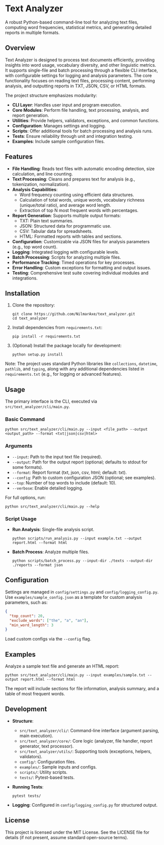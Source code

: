 # Text Analyzer

A robust Python-based command-line tool for analyzing text files, computing word frequencies, statistical metrics, and generating detailed reports in multiple formats.

## Overview

Text Analyzer is designed to process text documents efficiently, providing insights into word usage, vocabulary diversity, and other linguistic metrics. It supports single-file and batch processing through a flexible CLI interface, with configurable settings for logging and analysis parameters. The core functionality focuses on reading text files, processing content, performing analysis, and outputting reports in TXT, JSON, CSV, or HTML formats.

The project structure emphasizes modularity:
- **CLI Layer**: Handles user input and program execution.
- **Core Modules**: Perform file handling, text processing, analysis, and report generation.
- **Utilities**: Provide helpers, validators, exceptions, and common functions.
- **Configuration**: Manages settings and logging.
- **Scripts**: Offer additional tools for batch processing and analysis runs.
- **Tests**: Ensure reliability through unit and integration testing.
- **Examples**: Include sample configuration files.

## Features

- **File Handling**: Reads text files with automatic encoding detection, size calculation, and line counting.
- **Text Processing**: Cleans and prepares text for analysis (e.g., tokenization, normalization).
- **Analysis Capabilities**:
  - Word frequency counting using efficient data structures.
  - Calculation of total words, unique words, vocabulary richness (unique/total ratio), and average word length.
  - Extraction of top N most frequent words with percentages.
- **Report Generation**: Supports multiple output formats:
  - TXT: Plain text summaries.
  - JSON: Structured data for programmatic use.
  - CSV: Tabular data for spreadsheets.
  - HTML: Formatted reports with tables and sections.
- **Configuration**: Customizable via JSON files for analysis parameters (e.g., top word count).
- **Logging**: Integrated logging with configurable levels.
- **Batch Processing**: Scripts for analyzing multiple files.
- **Performance Tracking**: Timed operations for key processes.
- **Error Handling**: Custom exceptions for formatting and output issues.
- **Testing**: Comprehensive test suite covering individual modules and integrations.

## Installation

1. Clone the repository:
   ```
   git clone https://github.com/NilmarAxe/text_analyzer.git
   cd text_analyzer
   ```

2. Install dependencies from `requirements.txt`:
   ```
   pip install -r requirements.txt
   ```

3. (Optional) Install the package locally for development:
   ```
   python setup.py install
   ```

Note: The project uses standard Python libraries like `collections`, `datetime`, `pathlib`, and `typing`, along with any additional dependencies listed in `requirements.txt` (e.g., for logging or advanced features).

## Usage

The primary interface is the CLI, executed via `src/text_analyzer/cli/main.py`.

### Basic Command
```
python src/text_analyzer/cli/main.py --input <file_path> --output <output_path> --format <txt|json|csv|html>
```

### Arguments
- `--input`: Path to the input text file (required).
- `--output`: Path for the output report (optional; defaults to stdout for some formats).
- `--format`: Report format (txt, json, csv, html; default: txt).
- `--config`: Path to custom configuration JSON (optional; see examples).
- `--top`: Number of top words to include (default: 10).
- `--verbose`: Enable detailed logging.

For full options, run:
```
python src/text_analyzer/cli/main.py --help
```

### Script Usage
- **Run Analysis**: Single-file analysis script.
  ```
  python scripts/run_analysis.py --input example.txt --output report.html --format html
  ```
- **Batch Process**: Analyze multiple files.
  ```
  python scripts/batch_process.py --input-dir ./texts --output-dir ./reports --format json
  ```

## Configuration

Settings are managed in `config/settings.py` and `config/logging_config.py`. Use `examples/sample_config.json` as a template for custom analysis parameters, such as:
```json
{
  "top_count": 20,
  "exclude_words": ["the", "a", "an"],
  "min_word_length": 3
}
```

Load custom configs via the `--config` flag.

## Examples

Analyze a sample text file and generate an HTML report:
```
python src/text_analyzer/cli/main.py --input examples/sample.txt --output report.html --format html
```

The report will include sections for file information, analysis summary, and a table of most frequent words.

## Development

- **Structure**:
  - `src/text_analyzer/cli/`: Command-line interface (argument parsing, main execution).
  - `src/text_analyzer/core/`: Core logic (analyzer, file handler, report generator, text processor).
  - `src/text_analyzer/utils/`: Supporting tools (exceptions, helpers, validators).
  - `config/`: Configuration files.
  - `examples/`: Sample inputs and configs.
  - `scripts/`: Utility scripts.
  - `tests/`: Pytest-based tests.

- **Running Tests**:
  ```
  pytest tests/
  ```

- **Logging**: Configured in `config/logging_config.py` for structured output.

## License

This project is licensed under the MIT License. See the LICENSE file for details (if not present, assume standard open-source terms).
